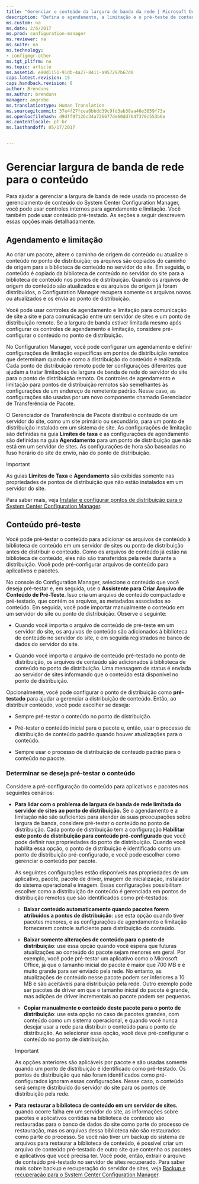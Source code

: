 ```yaml
---
title: "Gerenciar o conteúdo da largura de banda da rede | Microsoft Docs"
description: "Defina o agendamento, a limitação e o pré-teste de conteúdo para o System Center Configuration Manager."
ms.custom: na
ms.date: 2/6/2017
ms.prod: configuration-manager
ms.reviewer: na
ms.suite: na
ms.technology:
- configmgr-other
ms.tgt_pltfrm: na
ms.topic: article
ms.assetid: e80d1151-91db-4a27-8411-a957297b67d0
caps.latest.revision: 15
caps.handback.revision: 0
author: Brenduns
ms.author: brenduns
manager: angrobe
ms.translationtype: Human Translation
ms.sourcegitcommit: 37e4f27fcea0bbdd39c9fd3ab38aa46e3059f73a
ms.openlocfilehash: d9dff97126c34a726677de60dd7647370c553b6e
ms.contentlocale: pt-br
ms.lasthandoff: 05/17/2017


---
```


# <a name="manage-network-bandwidth-for-content"></a>Gerenciar largura de banda de rede para o conteúdo
Para ajudar a gerenciar a largura de banda de rede usada no processo de gerenciamento de conteúdo do System Center Configuration Manager, você pode usar controles internos para agendamento e limitação. Você também pode usar conteúdo pré-testado. As seções a seguir descrevem essas opções mais detalhadamente.

##  <a name="BKMK_PlanningForThrottling"></a>Agendamento e limitação  

 Ao criar um pacote, altere o caminho de origem do conteúdo ou atualize o conteúdo no ponto de distribuição; os arquivos são copiados do caminho de origem para a biblioteca de conteúdo no servidor do site. Em seguida, o conteúdo é copiado da biblioteca de conteúdo no servidor do site para a biblioteca de conteúdo nos pontos de distribuição. Quando os arquivos de origem do conteúdo são atualizados e os arquivos de origem já foram distribuídos, o Configuration Manager recupera somente os arquivos novos ou atualizados e os envia ao ponto de distribuição.

 Você pode usar controles de agendamento e limitação para comunicação de site a site e para comunicação entre um servidor de sites e um ponto de distribuição remoto. Se a largura de banda estiver limitada mesmo após configurar os controles de agendamento e limitação, considere pré-configurar o conteúdo no ponto de distribuição.  

 No Configuration Manager, você pode configurar um agendamento e definir configurações de limitação específicas em pontos de distribuição remotos que determinam quando e como a distribuição do conteúdo é realizada. Cada ponto de distribuição remoto pode ter configurações diferentes que ajudam a tratar limitações de largura de banda de rede do servidor do site para o ponto de distribuição remoto. Os controles de agendamento e limitação para pontos de distribuição remotos são semelhantes às configurações de um endereço de remetente padrão. Nesse caso, as configurações são usadas por um novo componente chamado Gerenciador de Transferência de Pacote.

 O Gerenciador de Transferência de Pacote distribui o conteúdo de um servidor do site, como um site primário ou secundário, para um ponto de distribuição instalado em um sistema de site. As configurações de limitação são definidas na guia **Limites de taxa** e as configurações de agendamento são definidas na guia **Agendamento** para um ponto de distribuição que não está em um servidor de sites. As configurações de hora são baseadas no fuso horário do site de envio, não do ponto de distribuição.  

> [!IMPORTANT]  
>  As guias **Limites de Taxa** e **Agendamento** são exibidas somente nas propriedades de pontos de distribuição que não estão instalados em um servidor do site.  

Para saber mais, veja [Instalar e configurar pontos de distribuição para o System Center Configuration Manager](/sccm/core/servers/deploy/configure/install-and-configure-distribution-points).  

##  <a name="BKMK_PrestagingContent"></a>Conteúdo pré-teste  
 Você pode pré-testar o conteúdo para adicionar os arquivos de conteúdo à biblioteca de conteúdo em um servidor de sites ou ponto de distribuição antes de distribuir o conteúdo. Como os arquivos de conteúdo já estão na biblioteca de conteúdo, eles não são transferidos pela rede durante a distribuição. Você pode pré-configurar arquivos de conteúdo para aplicativos e pacotes.  

No console do Configuration Manager, selecione o conteúdo que você deseja pré-testar e, em seguida, use o **Assistente para Criar Arquivo de Conteúdo de Pré-Teste**. Isso cria um arquivo de conteúdo compactado e pré-testado, que contém os arquivos, as metadados associados ao conteúdo. Em seguida, você pode importar manualmente o conteúdo em um servidor do site ou ponto de distribuição. Observe o seguinte:  

-   Quando você importa o arquivo de conteúdo de pré-teste em um servidor do site, os arquivos de conteúdo são adicionados à biblioteca de conteúdo no servidor do site, e em seguida registrados no banco de dados do servidor do site.  

-   Quando você importa o arquivo de conteúdo pré-testado no ponto de distribuição, os arquivos de conteúdo são adicionados à biblioteca de conteúdo no ponto de distribuição. Uma mensagem de status é enviada ao servidor de sites informando que o conteúdo está disponível no ponto de distribuição.  

Opcionalmente, você pode configurar o ponto de distribuição como **pré-testado** para ajudar a gerenciar a distribuição de conteúdo. Então, ao distribuir conteúdo, você pode escolher se deseja:  

-   Sempre pré-testar o conteúdo no ponto de distribuição.  

-   Pré-testar o conteúdo inicial para o pacote e, então, usar o processo de distribuição de conteúdo padrão quando houver atualizações para o conteúdo.  

-   Sempre usar o processo de distribuição de conteúdo padrão para o conteúdo no pacote.  

###  <a name="BKMK_DetermineToPrestageContent"></a>Determinar se deseja pré-testar o conteúdo  
 Considere a pré-configuração do conteúdo para aplicativos e pacotes nos seguintes cenários:  

-   **Para lidar com o problema de largura de banda de rede limitada do servidor de sites ao ponto de distribuição.** Se o agendamento e a limitação não são suficientes para atender às suas preocupações sobre largura de banda, considere pré-testar o conteúdo no ponto de distribuição. Cada ponto de distribuição tem a configuração **Habilitar este ponto de distribuição para conteúdo pré-configurado** que você pode definir nas propriedades do ponto de distribuição. Quando você habilita essa opção, o ponto de distribuição é identificado como um ponto de distribuição pré-configurado, e você pode escolher como gerenciar o conteúdo por pacote.  

    As seguintes configurações estão disponíveis nas propriedades de um aplicativo, pacote, pacote de driver, imagem de inicialização, instalador do sistema operacional e imagem. Essas configurações possibilitam escolher como a distribuição de conteúdo é gerenciada em pontos de distribuição remotos que são identificados como pré-testados:  

    -   **Baixar conteúdo automaticamente quando pacotes forem atribuídos a pontos de distribuição**: use esta opção quando tiver pacotes menores, e as configurações de agendamento e limitação fornecerem controle suficiente para distribuição do conteúdo.  

    -   **Baixar somente alterações de conteúdo para o ponto de distribuição**: use essa opção quando você espera que futuras atualizações ao conteúdo do pacote sejam menores em geral. Por exemplo, você pode pré-testar um aplicativo como o Microsoft Office, já que o tamanho inicial do pacote é maior que 700 MB e é muito grande para ser enviado pela rede. No entanto, as atualizações de conteúdo nesse pacote podem ser inferiores a 10 MB e são aceitáveis para distribuição pela rede. Outro exemplo pode ser pacotes de driver em que o tamanho inicial do pacote é grande, mas adições de driver incrementais ao pacote podem ser pequenas.  

    -   **Copiar manualmente o conteúdo deste pacote para o ponto de distribuição**: use esta opção no caso de pacotes grandes, com conteúdo como um sistema operacional, e quando você nunca desejar usar a rede para distribuir o conteúdo para o ponto de distribuição. Ao selecionar essa opção, você deve pré-configurar o conteúdo no ponto de distribuição.  

    > [!IMPORTANT]  
    >  As opções anteriores são aplicáveis por pacote e são usadas somente quando um ponto de distribuição é identificado como pré-testado. Os pontos de distribuição que não foram identificados como pré-configurados ignoram essas configurações. Nesse caso, o conteúdo será sempre distribuído do servidor do site para os pontos de distribuição pela rede.  

-   **Para restaurar a biblioteca de conteúdo em um servidor de sites.** quando ocorre falha em um servidor do site, as informações sobre pacotes e aplicativos contidas na biblioteca de conteúdo são restauradas para o banco de dados do site como parte do processo de restauração, mas os arquivos dessa biblioteca não são restaurados como parte do processo. Se você não tiver um backup do sistema de arquivos para restaurar a biblioteca de conteúdo, é possível criar um arquivo de conteúdo pré-testado de outro site que contenha os pacotes e aplicativos que você precisa ter. Você pode, então, extrair o arquivo de conteúdo pré-testado no servidor de sites recuperado. Para saber mais sobre backup e recuperação do servidor de sites, veja [Backup e recuperação para o System Center Configuration Manager](/sccm/protect/understand/backup-and-recovery).  

